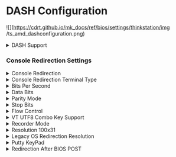 # DASH Configuration #

![](https://cdrt.github.io/mk_docs/ref/bios/settings/thinkstation/img
   /ts_amd_dashconfiguration.png)

<details><summary>DASH Support</summary>

Options:

1. **Disabled** - Default.
2. Enabled.

| WMI Setting name | Values | SVP or SMP Req'd | AMD/Intel |
|:---|:---|:---|:---|
| DASHSupport | Disabled, Enabled | yes | AMD |

</details>

### Console Redirection Settings ###


<details><summary>Console Redirection </summary>

Options:

1. Enabled
1. **Disabled** - Default.

| WMI Setting name | Values | SVP or SMP Req'd | AMD/Intel |
|:---|:---|:---|:---|
| ConsoleRedirection | Disabled, Enabled | yes | AMD |

</details>
<details><summary>Console Redirection Terminal Type</summary>

!!! info ""
    The following emulation types are available. <br> ANSI: Extended ASCII char set. <br> VT100: ASCII char set. <br> VT100+: Extends VT100 to support color, function keys, etc. <br> VT-UTF8: Uses UTF8 encoding to map Unicode chars onto 1 or more bytes.<br>

Options:

1. VT100
1. VT100+
1. VT-UTF8
1. **ANSI** - Default.

| WMI Setting name | Values | SVP or SMP Req'd | AMD/Intel |
|:---|:---|:---|:---|
| ConsoleRedirectionTerminalType | VT100, VT100+, VT-UTF8, ANSI | yes | AMD |

</details>

<details><summary>Bits Per Second</Summary>

Options:

1. 9600
1. 19200
1. 38400
1. 57600
1. **115200** - Default.

| WMI Setting name | Values | SVP or SMP Req'd | AMD/Intel |
|:---|:---|:---|:---|
| BitsPerSecond | 9600, 19200, 38400, 57600, 115200 | yes | AMD |

</details>

<details><summary>Data Bits</Summary>

Options:

1. 7
1. **8** - Default.

| WMI Setting name | Values | SVP or SMP Req'd | AMD/Intel |
|:---|:---|:---|:---|
| DataBits | 7, 8 | yes | AMD |

</details>

<details><summary>Parity Mode</Summary>

A parity bit can be sent with the data bits to detect some transmission errors.

- Even: parity bit is 0 if the number of 1's in the data bits is even.
- Odd: parity bit is 1 if the number of 1's in the data bits is odd.
- Mark: parity bit is always 1.
- Space: Parity bit is always 0.

Mark and Space Parity do not allow for error detection.  They can be used as an additional data bit.

Options:

1. **None** - Default.
1. Even
1. Odd
1. Mark
1. Space

| WMI Setting name | Values | SVP or SMP Req'd | AMD/Intel |
|:---|:---|:---|:---|
| ParityMode | None, Even, Odd, Mark, Space | yes | AMD |

</details>

<details><summary>Stop Bits</Summary>

Options:

1. **1** - Default.
1. 2

| WMI Setting name | Values | SVP or SMP Req'd | AMD/Intel |
|:---|:---|:---|:---|
| StopBits | 1, 2 | yes | AMD |

</details>

<details><summary>Flow Control</Summary>

Options:

1. Hardware RTS/CTS
1. **None** - Default.

| WMI Setting name | Values | SVP or SMP Req'd | AMD/Intel |
|:---|:---|:---|:---|
| FlowControl | Hardware RTS/CTS, None | yes | AMD |

</details>

<details><summary>VT UTF8 Combo Key Support</Summary>

Options:

1. Disabled
1. **Enabled** - Default.

| WMI Setting name | Values | SVP or SMP Req'd | AMD/Intel |
|:---|:---|:---|:---|
| VTUTF8ComboKeySupport | Disabled, Enabled | yes | AMD |

</details>

<details><summary>Recorder Mode</Summary>

Options:

1. Disabled
1. **Enabled** - Default.

| WMI Setting name | Values | SVP or SMP Req'd | AMD/Intel |
|:---|:---|:---|:---|
| RecorderMode | Disabled, Enabled | yes | AMD |

</details>

<details><summary>Resolution 100x31</Summary>

Options:

1. **Disabled** - Default.
1. Enabled

| WMI Setting name | Values | SVP or SMP Req'd | AMD/Intel |
|:---|:---|:---|:---|
| Resolution100x31 | Disabled, Enabled | yes | AMD |

</details>

<details><summary>Legacy OS Redirection Resolution</Summary>

On Legacy OS, specifies the number of Columns and Rows supported in the console redirection.

Options:

1. **80x24** - Default.
1. 80x20

| WMI Setting name | Values | SVP or SMP Req'd | AMD/Intel |
|:---|:---|:---|:---|
| LegacyOSRedirectionResolution | 80x24, 80x20 | yes | AMD |

</details>

<details><summary>Putty KeyPad</Summary>

Select FunctionKey and KeyPad on Putty

Options:

1. **VT100** - Default.
1. Linux
1. XTERMR6
1. SCO
1. ESCN
1. VT401

| WMI Setting name | Values | SVP or SMP Req'd | AMD/Intel |
|:---|:---|:---|:---|
| PuttyKeyPad | VT100, Linux, XTERM6, SCO, ESCN, VT401 | yes | AMD |

</details>

<details><summary>Redirection After BIOS POST</Summary>

This setting specifies if BootLoader is selected then Legacy console redirection is disabled before booting to Legacy OS.

Default value is Always Enable which means Legacy console Redirection is enabled for Legacy OS.

Options:

1. **Always Enable** - Default.
1. BootLoader

| WMI Setting name | Values | SVP or SMP Req'd | AMD/Intel |
|:---|:---|:---|:---|
| RedirectionAfterBIOSPOST | Always Enable, BootLoader | yes | AMD |

</details>
